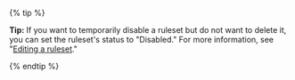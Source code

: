 {% tip %}

**Tip:** If you want to temporarily disable a ruleset but do not want to delete it, you can set the ruleset's status to "Disabled." For more information, see "[Editing a ruleset](#editing-a-ruleset)."

{% endtip %}

